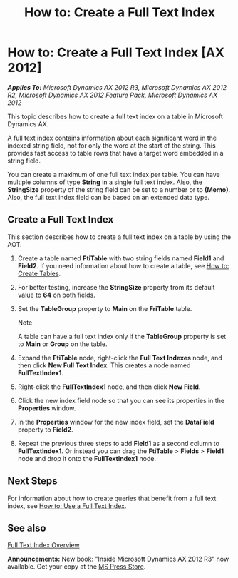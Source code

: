 ﻿---
title: 'How to: Create a Full Text Index'
TOCTitle: 'How to: Create a Full Text Index'
ms:assetid: 473ac994-5ccd-4ac7-83c3-c6c38949bfca
ms:mtpsurl: https://msdn.microsoft.com/en-us/library/Gg845129(v=AX.60)
ms:contentKeyID: 35243009
ms.date: 05/18/2015
mtps_version: v=AX.60
---

# How to: Create a Full Text Index [AX 2012]


_**Applies To:** Microsoft Dynamics AX 2012 R3, Microsoft Dynamics AX 2012 R2, Microsoft Dynamics AX 2012 Feature Pack, Microsoft Dynamics AX 2012_

This topic describes how to create a full text index on a table in Microsoft Dynamics AX.

A full text index contains information about each significant word in the indexed string field, not for only the word at the start of the string. This provides fast access to table rows that have a target word embedded in a string field.

You can create a maximum of one full text index per table. You can have multiple columns of type **String** in a single full text index. Also, the **StringSize** property of the string field can be set to a number or to **(Memo)**. Also, the full text index field can be based on an extended data type.

## Create a Full Text Index

This section describes how to create a full text index on a table by using the AOT.

1.  Create a table named **FtiTable** with two string fields named **Field1** and **Field2**. If you need information about how to create a table, see [How to: Create Tables](how-to-create-tables.md).

2.  For better testing, increase the **StringSize** property from its default value to **64** on both fields.

3.  Set the **TableGroup** property to **Main** on the **FriTable** table.
    

    > [!NOTE]
    > <P>A table can have a full text index only if the <STRONG>TableGroup</STRONG> property is set to <STRONG>Main</STRONG> or <STRONG>Group</STRONG> on the table.</P>



4.  Expand the **FtiTable** node, right-click the **Full Text Indexes** node, and then click **New Full Text Index**. This creates a node named **FullTextIndex1**.

5.  Right-click the **FullTextIndex1** node, and then click **New Field**.

6.  Click the new index field node so that you can see its properties in the **Properties** window.

7.  In the **Properties** window for the new index field, set the **DataField** property to **Field2**.

8.  Repeat the previous three steps to add **Field1** as a second column to **FullTextIndex1**. Or instead you can drag the **FtiTable** \> **Fields** \> **Field1** node and drop it onto the **FullTextIndex1** node.

## Next Steps

For information about how to create queries that benefit from a full text index, see [How to: Use a Full Text Index](how-to-use-a-full-text-index.md).

## See also

[Full Text Index Overview](full-text-index-overview.md)

  
**Announcements:** New book: "Inside Microsoft Dynamics AX 2012 R3" now available. Get your copy at the [MS Press Store](https://www.microsoftpressstore.com/store/inside-microsoft-dynamics-ax-2012-r3-9780735685109).

